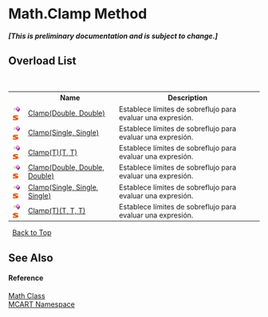 # Math.Clamp Method 
 _**\[This is preliminary documentation and is subject to change.\]**_


## Overload List
&nbsp;<table><tr><th></th><th>Name</th><th>Description</th></tr><tr><td>![Public method](media/pubmethod.gif "Public method")![Static member](media/static.gif "Static member")</td><td><a href="ba0877c6-fcaf-9682-4801-4086553fb6ef">Clamp(Double, Double)</a></td><td>
Establece límites de sobreflujo para evaluar una expresión.</td></tr><tr><td>![Public method](media/pubmethod.gif "Public method")![Static member](media/static.gif "Static member")</td><td><a href="8c437232-70a1-1b44-de1c-e093bd80b39f">Clamp(Single, Single)</a></td><td>
Establece límites de sobreflujo para evaluar una expresión.</td></tr><tr><td>![Public method](media/pubmethod.gif "Public method")![Static member](media/static.gif "Static member")</td><td><a href="cf0cd8cc-fab7-6de1-7cdd-619f85930988">Clamp(T)(T, T)</a></td><td>
Establece límites de sobreflujo para evaluar una expresión.</td></tr><tr><td>![Public method](media/pubmethod.gif "Public method")![Static member](media/static.gif "Static member")</td><td><a href="fdeac2d2-82cc-6f38-ce90-adf5e884dd9e">Clamp(Double, Double, Double)</a></td><td>
Establece límites de sobreflujo para evaluar una expresión.</td></tr><tr><td>![Public method](media/pubmethod.gif "Public method")![Static member](media/static.gif "Static member")</td><td><a href="98d18903-e478-7c83-a53e-b78c2c55152d">Clamp(Single, Single, Single)</a></td><td>
Establece límites de sobreflujo para evaluar una expresión.</td></tr><tr><td>![Public method](media/pubmethod.gif "Public method")![Static member](media/static.gif "Static member")</td><td><a href="b390bad6-54b0-8a3d-be44-e4542d6d5a5c">Clamp(T)(T, T, T)</a></td><td>
Establece límites de sobreflujo para evaluar una expresión.</td></tr></table>&nbsp;
<a href="#math.clamp-method">Back to Top</a>

## See Also


#### Reference
<a href="f110ea19-9a5d-de5d-39e7-a5ebffb3bc2c">Math Class</a><br /><a href="89e7854f-fe6f-d208-fb0c-b17953422852">MCART Namespace</a><br />